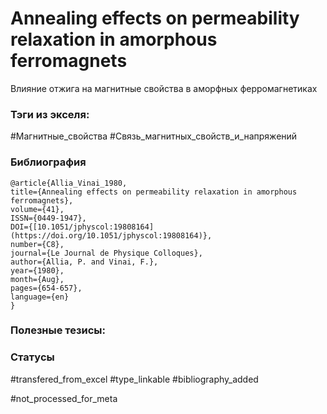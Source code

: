 # Annealing effects on permeability relaxation in amorphous ferromagnets

Влияние отжига на магнитные свойства в аморфных ферромагнетиках

### Тэги из экселя:
#Магнитные_свойства 
#Связь_магнитных_свойств_и_напряжений 

### Библиография
```
@article{Allia_Vinai_1980,
title={Annealing effects on permeability relaxation in amorphous ferromagnets},
volume={41},
ISSN={0449-1947},
DOI={[10.1051/jphyscol:19808164](https://doi.org/10.1051/jphyscol:19808164)},
number={C8},
journal={Le Journal de Physique Colloques},
author={Allia, P. and Vinai, F.},
year={1980},
month={Aug},
pages={654-657},
language={en}
}
```

### Полезные тезисы:

### Статусы
#transfered_from_excel 
#type_linkable
#bibliography_added

#not_processed_for_meta
